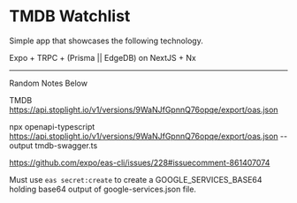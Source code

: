 # TMDB Watchlist

Simple app that showcases the following technology.

Expo + TRPC + (Prisma || EdgeDB) on NextJS + Nx

---


Random Notes Below

TMDB
https://api.stoplight.io/v1/versions/9WaNJfGpnnQ76opqe/export/oas.json

npx openapi-typescript https://api.stoplight.io/v1/versions/9WaNJfGpnnQ76opqe/export/oas.json --output tmdb-swagger.ts



https://github.com/expo/eas-cli/issues/228#issuecomment-861407074

Must use `eas secret:create` to create a GOOGLE_SERVICES_BASE64 holding base64 output of google-services.json file.